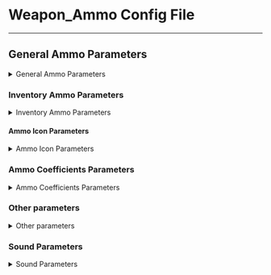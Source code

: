 # Weapon_Ammo Config File

___

## General Ammo Parameters

<details>
    <summary>General Ammo Parameters</summary>

| Parameter Name | Parameter Description | Example Value | Value Data Type | Parameter Possible Values And Their Descriptions |
|---|---|---|:---:|---|
| GroupControlSection |  | spawn_group |  |  |
| discovery_dependency |  |  |  |  |
| $spawn | Ammo directory in Level Editor | "weapons\ammo\ammo_11.43x23_hydro" |  |  |
| class | Engine ammo class | AMMO_S |  | AMMO_S<br> S_VOG25<br> S_OG7B<br> S_M209 |
| cform | Skeleton model | skeleton |  |  |
| visual | Ammo box world model  | dynamics\weapons\wpn_ammo\ammo_1143x23_fmj.ogf | String | Path to file |
| $prefetch | Preload queue | 64 |  |  |
| kind | Kind of item to group into the appropriate section in the Item Spawner | w_ammo |  |  |
| cost | Base price | 910 |  |  |
| box_size | Number of bullets in ammo box | 16 |  |  |

</details>

### Inventory Ammo Parameters

<details>
    <summary>Inventory Ammo Parameters</summary>

| Parameter Name | Parameter Description | Example Value | Value Data Type | Parameter Possible Values And Their Descriptions |
|---|---|---|---|---|
| inv_name | Inventory name | ammo-11.43x23-fmj |  |  |
| inv_name_short | Inventory short name | ammo-11.43x23-fmj_s |  |  |
| inv_weight | Inventory weight | .29 |   | Kilograms |
| description | Inventory description | ammo-11.43x23-fmj_descr |  |  |

</details>

#### Ammo Icon Parameters

<details>
    <summary>Ammo Icon Parameters</summary>

| Parameter Name | Parameter Description | Example Value | Value Data Type | Parameter Possible Values And Their Descriptions |
|---|---|---|---|---|
| inv_grid_width | icon width | 2 | number of 50x50 pixels cells |  |
| inv_grid_height | icon height | 1 | number of 50x50 pixels cells |  |
| inv_grid_x | the coordinate of the upper left corner of the icon on a 50x50 pixel grid on the X axis | 55 | number of cells indented to the right |  |
| inv_grid_y | The coordinate of the upper left corner of the icon on a 50x50 pixel grid on the Y axis | 11 | number of cells indenting downward |  |

</details>

### Ammo Coefficients Parameters

<details>
    <summary>Ammo Coefficients Parameters</summary>

| Parameter Name | Parameter Description | Example Value | Value Data Type | Parameter Possible Values And Their Descriptions |
|---|---|---|---|---|
| k_disp | Coefficient of accuracy of the bullet | 0.66 |  |  |
| k_impulse | Pulse coefficient transmitted to the ragdoll-body | 0.55 |  |  |
| k_ap |  | 0.1 |  |  |
| k_air_resistance | Bullet air resistance coefficient | 0.8 |  |  |
| k_hit | Bullet kill rate | 1.0 |  |  |
| k_bullet_speed | Bullet velocity coefficient | 1.15 |  |  |
| k_cam_dispersion | Camera dispersion coefficient | 1.0 |  |  |
| k_pierce | Penetration power of a bullet |  |  |  |
| k_dist | Range coefficient | 0.75 |  |  |

</details>

### Other parameters

<details>
    <summary>Other parameters</summary>

| Parameter Name | Parameter Description | Example Value | Value Data Type | Parameter Possible Values And Their Descriptions |
|---|---|---|---|---|
| tracer_color_ID |  | 2 |  |  |
| wm_size | texture size of the mark left on the ground after the explosion | 0.072 | The bigger the number, the bigger the mark |
| impair | Barrel wear coefficient from the bullet | 1.4 |  |  |
| tier |  | 2 |  |  |
| buck_shot | Number of components in a bullet, e.g. fractions | 9 |  |  |
| tracer | Is the bullet a tracer | off | true - 1 - on (Yes)<br> false - 0 - off (No) |  |
| 4to1_tracer | Will four tracers be combined into one | true | true - 1 - on (Yes)<br> false - 0 - off (No) |  |
| explosive | Will there be an explosion when touched | false | true - 1 - on (Yes)<br> false - 0 - off (No) |  |
| disassemble_parts |  | prt_i_ammo,prt_i_ammo |  |  |

</details>

### Sound Parameters

<details>
    <summary>Sound Parameters</summary>

| Parameter Name | Parameter Description | Example Value | Value Data Type | Parameter Possible Values And Their Descriptions |
|---|---|---|---|---|
| snd_on_take | The sound when taking | ammo |  |  |

</details>
